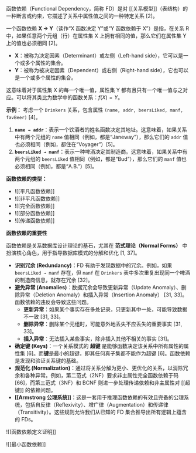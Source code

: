 函数依赖（Functional Dependency，简称 FD）是对 [[关系模型]]（表结构）的一种断言或约束，它描述了关系中属性值之间的一种特定关系 [2]。

一个函数依赖 **X → Y**（读作“X 函数决定 Y”或“Y 函数依赖于 X”）是指，在关系 R 中，如果任意两个元组（行）在属性集 X 上拥有相同的值，那么它们在属性集 Y 上的值也必须相同 [2]。

*   **X**：被称为决定因素（Determinant）或左侧（Left-hand side），它可以是一个或多个属性的集合。
*   **Y**：被称为被决定因素（Dependent）或右侧（Right-hand side），它也可以是一个或多个属性的集合。

这意味着对于属性集 X 的每一个唯一值，属性集 Y 都有且只有一个唯一值与之对应。可以将其类比为数学中的函数关系：$f(X) = Y$。

**示例：**
考虑一个 `Drinkers` 关系，包含属性 `(name, addr, beersLiked, manf, favBeer)` [4]。
1.  **`name → addr`**：表示一个饮酒者的姓名函数决定其地址。这意味着，如果关系中有两个元组的 `name` 值相同（例如，都是“Janeway”），那么它们的 `addr` 值也必须相同（例如，都住在“Voyager”）[5]。
2.  **`beersLiked → manf`**：表示一种啤酒决定其制造商。这意味着，如果关系中有两个元组的 `beersLiked` 值相同（例如，都是“Bud”），那么它们的 `manf` 值也必须相同（例如，都是“A.B.”）[5]。

**函数依赖的类型：**

*  ![[平凡函数依赖]]
* ![[非平凡函数依赖]]
* ![[完全函数依赖]]
* ![[部分函数依赖]]
* ![[传递函数依赖]]

**函数依赖的重要性**

函数依赖是关系数据库设计理论的基石，尤其在 **范式理论（Normal Forms）** 中扮演核心角色，用于指导数据库模式的分解和优化 [1, 37]。
* **识别冗余 (Redundancy)**：FD 有助于发现数据中的冗余。例如，如果 `beersLiked → manf` 存在，但 `manf` 在 `Drinkers` 表中多次重复出现同一个啤酒的制造商信息，就存在冗余 [32]。
* **避免异常 (Anomalies)**：数据冗余会导致更新异常（Update Anomaly）、删除异常（Deletion Anomaly）和插入异常（Insertion Anomaly） [31, 33]。函数依赖的违反会导致这些问题。
    * **更新异常**：如果某个事实存在多处记录，只更新其中一处，可能导致数据不一致 [31, 33]。
    * **删除异常**：删除某个元组时，可能意外地丢失不应丢失的重要事实 [31, 33]。
    * **插入异常**：无法插入某些事实，除非插入其他不相关的事实 [31]。
* **确定键 (Keys)**：一个关系模式的 **超键** 是能够函数决定该关系中所有属性的属性集 [6]。而**键**是最小的超键，即其任何真子集都不能作为超键 [6]。函数依赖是发现和验证关系键的基础。
* **规范化 (Normalization)**：通过将关系分解为更小、更优化的关系，以消除冗余和各种异常。例如，第二范式（2NF）要求非主属性完全函数依赖于码 [66]，而第三范式（3NF）和 BCNF 则进一步处理传递依赖和非主属性对 [[超键]] 的依赖问题。
* **[[Armstrong 公理系统]]**：这是一套用于推理函数依赖的有效且完备的公理系统，包括自反律（Reflexivity）、增广律（Augmentation）和传递律（Transitivity）。这些规则允许我们从已知的 FD 集合推导出所有逻辑上蕴含的 FDs。

![[函数依赖定义证明]]

![[最小函数依赖]]